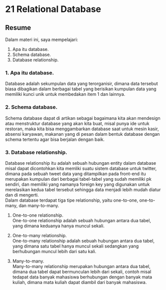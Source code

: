 # 21 Relational Database
## Resume
Dalam materi ini, saya mempelajari:
1. Apa itu database.
2. Schema database.
3. Database relationship.

### 1. Apa itu database.
Database adalah sekumpulan data yang terorganisir, dimana data tersebut biasa dibagikan dalam berbagai tabel yang berisikan kumpulan data yang memiliki kunci unik untuk membedakan item 1 dan lainnya.

### 2. Schema database.
Schema database dapat di artikan sebagai bagaimana kita akan mendesign atau menstruktur database yang akan kita buat, misal punya ide untuk restoran, maka kita bisa menggambarkan database saat untuk mesin kasir, absensi karyawan, makanan yang di pesan dalam bentuk database dengan schema tertentu agar bisa berjalan dengan baik.

### 3. Database relationship.
Database relationship itu adalah sebuah hubungan entity dalam database misal dapat dicontohkan kita memliki suatu sistem database untuk twitter, dimana pada sebuah tweet data yang ditampilkan pada front-end itu merupakan kumpulan dari berbagai tabel-tabel yang sudah memiliki pk sendiri, dan memiliki yang namanya foreign key yang digunakan untuk merelasikan kedua tabel tersebut sehingga data menjadi lebih mudah diatur dan di mengerti.  
Dalam database terdapat tiga tipe relationship, yaitu one-to-one, one-to-many, dan many-to-many.
1. One-to-one relationship.  
One-to-one relationship adalah sebuah hubungan antara dua tabel, yang dimana keduanya hanya muncul sekali.

2. One-to-many relationship.  
One-to-many relationship adalah sebuah hubungan antara dua tabel, yang dimana satu tabel hanya muncul sekali sedangkan yang berhubungan muncul lebih dari satu kali.

3. Many-to-many.  
Many-to-many relationship merupakan hubungan antara dua tabel, dimana dua tabel dapat bermunculan lebih dari sekali, contoh misal tedapat data banyak mahasiswa berhubungan dengan banyak mata kuliah, dimana mata kuliah dapat diambil dari banyak mahasiswa.